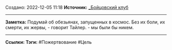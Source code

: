 Создано: 2022-12-05 11:18
**Источник:** [_Бойцовский клуб](_Бойцовский%20клуб.md)
***
**Заметка:**  Подумай об обезьянах, запущенных в космос. Без их боли, их смерти, их жервы, - говорит Тайлер. - мы были бы никем.
***
**Ссылки:** 
**Тэги:** #Пожертвование  #Цель 

